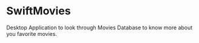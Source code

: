 # SwiftMovies
Desktop Application to look through Movies Database to know more about you favorite movies.